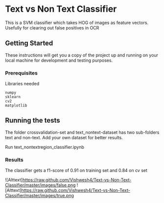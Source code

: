 # Text vs Non Text Classifier

This is a SVM classifier which takes HOG of images as feature vectors. Usefully for clearing out false positives in OCR

## Getting Started

These instructions will get you a copy of the project up and running on your local machine for development and testing purposes.

### Prerequisites

Libraries needed

```
numpy
sklearn
cv2
matplotlib
```
## Running the tests

The folder crossvalidation-set and text_nontext-dataset has two sub-folders text and non-text. Add your own dataset for better results.

Run text_nontextregion_classifier.ipynb

### Results

The classifier gets a f1-score of 0.91 on training set and 0.84 on cv set

![Alttext]https://raw.github.com/Vishwesh4/Text-vs-Non-Text-Classifier/master/images/false.png
![Alttext]https://raw.github.com/Vishwesh4/Text-vs-Non-Text-Classifier/master/images/true.png
